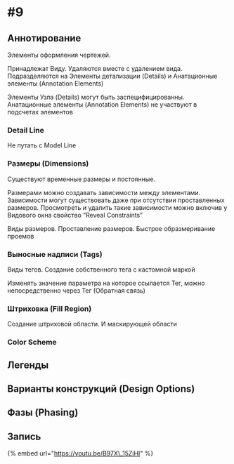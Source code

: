# \#9

## Аннотирование

Элементы оформления чертежей.

Принадлежат Виду. Удаляются вместе с удалением вида. Подразделяются на Элементы детализации \(Details\) и Анатационные элементы \(Annotation Elements\)

Элементы Узла \(Details\) могут быть заспецифицированны. Анатационные элементы \(Annotation Elements\) не участвуют в подсчетах элементов

### Detail Line

Не путать с Model Line

### Размеры \(Dimensions\)

Существуют временные размеры и постоянные.

Размерами можно создавать зависимости между элементами. Зависимости могут существовать даже при отсутствии проставленных размеров. Просмотреть и удалить такие зависимости можно включив у Видового окна свойство “Reveal Constraints”

Виды размеров. Проставление размеров. Быстрое образмеривание проемов

### Выносные надписи \(Tags\)

Виды тегов. Создание собственного тега с кастомной маркой

Изменять значение параметра на которое ссылается Тег, можно непосредственно через Тег \(Обратная связь\)

### Штриховка \(Fill Region\)

Создание штриховой области. И маскирующей области

### Color Scheme

## Легенды

## Варианты конструкций \(Design Options\)

## Фазы \(Phasing\)

## Запись

{% embed url="https://youtu.be/B97X\_15ZiHI" %}

